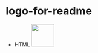 # logo-for-readme
- HTML <img height="60" src="https://user-images.githubusercontent.com/112087910/188844083-44195e93-73ce-4996-8c1f-4439d8a41577.png" alt="" title="">


